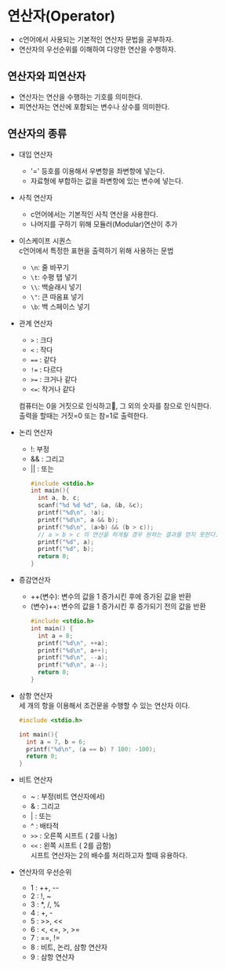 # **연산자(Operator)**
- c언어에서 사용되는 기본적인 연산자 문법을 공부하자.
- 연산자의 우선순위를 이해하여 다양한 연산을 수행하자.
## 연산자와 피연산자
- 연산자는 연산을 수행하는 기호를 의미한다.
- 피연산자는 연산에 포함되는 변수나 상수를 의미한다.
## 연산자의 종류
- 대입 연산자
  - '=' 등호를 이용해서 우변항을 좌변항에 넣는다.
  - 자료형에 부합하는 값을 좌변항에 있는 변수에 넣는다.
- 사칙 연산자
  - c언어에서는 기본적인 사칙 연산을 사용한다.
  - 나머지를 구하기 위해 모듈러(Modular)연산이 추가
- 이스케이프 시퀀스   
  c언어에서 특정한 표현을 출력하기 위해 사용하는 문법
    - ```\n```: 줄 바꾸기
    - ```\t```: 수평 탭 넣기
    - ```\\```: 백슬래시 넣기
    - ```\"```: 큰 따옴표 넣기
    - ```\b```: 백 스페이스 넣기 
- 관계 연산자
  - ```>``` : 크다
  - ```<``` : 작다
  - ```==``` : 같다
  - ```!=``` : 다르다
  - ```>=``` : 크거나 같다
  - ```<=```: 작거나 같다

  컴퓨터는 0을 거짓으로 인식하고, 그 외의 숫자를 참으로 인식한다.   
  출력을 할때는 거짓=0 또는 참=1로 출력한다.
- 논리 연산자
  - !: 부정
  - && : 그리고
  - || : 또는 
    ```C
    #include <stdio.h>
    int main(){
      int a, b, c;
      scanf("%d %d %d", &a, &b, &c);
      printf("%d\n", !a);
      printf("%d\n", a && b);
      printf("%d\n", (a>b) && (b > c));
      // a > b > c 의 연산을 하게될 경우 원하는 결과를 얻지 못한다.
      printf("%d", a);
      printf("%d", b);
      return 0;
    }
- 증감연산자
  - ++(변수): 변수의 값을 1 증가시킨 후에 증가된 값을 반환
  - (변수)++: 변수의 값을 1 증가시킨 후 증가되기 전의 값을 반환
    ```c
    #include <stdio.h>
    int main() {
      int a = 8;
      printf("%d\n", ++a);
      printf("%d\n", a++);
      printf("%d\n", --a);
      printf("%d\n", a--);
      return 0;
    }
    ```
- 삼항 연산자   
  세 개의 항을 이용해서 조건문을 수행할 수 있는 연산자 이다.
    ```c
    #include <stdio.h>

    int main(){
      int a = 7, b = 6;
      printf("%d\n", (a == b) ? 100: -100);
      return 0;
    }
    ```
- 비트 연산자
  - ~ : 부정(비트 연산자에서)
  - & : 그리고
  - | : 또는
  - ^ : 배타적
  - ```>>``` : 오른쪽 시프트 ( 2를 나눔)
  - ```<<``` : 왼쪽 시프트 ( 2를 곱함)   
  시프트 연산자는 2의 배수를 처리하고자 할때 유용하다.
- 연산자의 우선순위
  - 1 : ++, --
  - 2 : !, ~
  - 3 : *, /, %
  - 4 : +, -
  - 5 : >>, <<
  - 6 : <, <=, >, >=
  - 7 : ==, !=
  - 8 : 비트, 논리, 삼항 연산자
  - 9 : 삼항 연산자